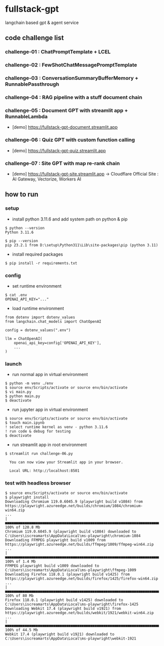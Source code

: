 # fullstack-gpt

langchain based gpt & agent service

## code challenge list

### challenge-01 : ChatPromptTemplate + LCEL

### challenge-02 : FewShotChatMessagePromptTemplate

### challenge-03 : ConversationSummaryBufferMemory + RunnablePassthrough

### challenge-04 : RAG pipeline with a stuff document chain

### challenge-05 : Document GPT with streamlit app + RunnableLambda

- [demo] https://fullstack-gpt-document.streamlit.app

### challenge-06 : Quiz GPT with custom function calling

- [demo] https://fullstack-gpt-quiz.streamlit.app

### challenge-07 : Site GPT with map re-rank chain

- [demo] https://fullstack-gpt-site.streamlit.app
  -> Cloudflare Official Site : AI Gateway, Vectorize, Workers AI

## how to run

### setup

- install python 3.11.6 and add system path on python & pip

```
$ python --version
Python 3.11.6

$ pip --version
pip 23.2.1 from D:\setup\Python311\Lib\site-packages\pip (python 3.11)

```

- install required packages

```
$ pip install -r requirements.txt
```

### config

- set runtime environment

```
$ cat .env
OPENAI_API_KEY="..."
```

- load runtime environment

```
from dotenv import dotenv_values
from langchain.chat_models import ChatOpenAI

config = dotenv_values(".env")

llm = ChatOpenAI(
    openai_api_key=config['OPENAI_API_KEY'],
    ...
)
```

### launch

- run normal app in virtual environment

```
$ python -m venv ./env
$ source env/Scripts/activate or source env/bin/activate
$ vi main.py
$ python main.py
$ deactivate
```

- run jupyter app in virtual environment

```
$ source env/Scripts/activate or source env/bin/activate
$ touch main.ipynb
! select runtime kernel as venv - python 3.11.6
! run code & debug for testing
$ deactivate
```

- run streamlit app in root environment

```
$ streamlit run challenge-06.py

  You can now view your Streamlit app in your browser.

  Local URL: http://localhost:8501
```

### test with headless browser

```
$ source env/Scripts/activate or source env/bin/activate
$ playwright install
Downloading Chromium 119.0.6045.9 (playwright build v1084) from https://playwright.azureedge.net/builds/chromium/1084/chromium-win64.zip
...
|■■■■■■■■■■■■■■■■■■■■■■■■■■■■■■■■■■■■■■■■■■■■■■■■■■■■■■■■■■■■■■■■■■■■■■■■■■■■■■■■| 100% of 120.8 Mb
Chromium 119.0.6045.9 (playwright build v1084) downloaded to C:\Users\iscreamarts\AppData\Local\ms-playwright\chromium-1084
Downloading FFMPEG playwright build v1009 from https://playwright.azureedge.net/builds/ffmpeg/1009/ffmpeg-win64.zip
...
|■■■■■■■■■■■■■■■■■■■■■■■■■■■■■■■■■■■■■■■■■■■■■■■■■■■■■■■■■■■■■■■■■■■■■■■■■■■■■■■■| 100% of 1.4 Mb
FFMPEG playwright build v1009 downloaded to C:\Users\iscreamarts\AppData\Local\ms-playwright\ffmpeg-1009
Downloading Firefox 118.0.1 (playwright build v1425) from https://playwright.azureedge.net/builds/firefox/1425/firefox-win64.zip
...
|■■■■■■■■■■■■■■■■■■■■■■■■■■■■■■■■■■■■■■■■■■■■■■■■■■■■■■■■■■■■■■■■■■■■■■■■■■■■■■■■| 100% of 80 Mb
Firefox 118.0.1 (playwright build v1425) downloaded to C:\Users\iscreamarts\AppData\Local\ms-playwright\firefox-1425
Downloading Webkit 17.4 (playwright build v1921) from https://playwright.azureedge.net/builds/webkit/1921/webkit-win64.zip
...
|■■■■■■■■■■■■■■■■■■■■■■■■■■■■■■■■■■■■■■■■■■■■■■■■■■■■■■■■■■■■■■■■■■■■■■■■■■■■■■■■| 100% of 44.5 Mb
Webkit 17.4 (playwright build v1921) downloaded to C:\Users\iscreamarts\AppData\Local\ms-playwright\webkit-1921
```
